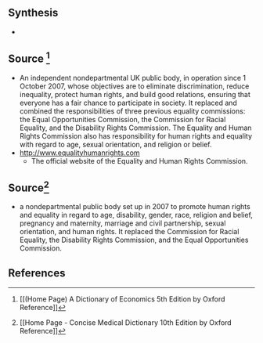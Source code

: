 ## Synthesis
- 
## Source [^1]
- An independent nondepartmental UK public body, in operation since 1 October 2007, whose objectives are to eliminate discrimination, reduce inequality, protect human rights, and build good relations, ensuring that everyone has a fair chance to participate in society. It replaced and combined the responsibilities of three previous equality commissions: the Equal Opportunities Commission, the Commission for Racial Equality, and the Disability Rights Commission. The Equality and Human Rights Commission also has responsibility for human rights and equality with regard to age, sexual orientation, and religion or belief.
- http://www.equalityhumanrights.com
	- The official website of the Equality and Human Rights Commission.
## Source[^2]
- a nondepartmental public body set up in 2007 to promote human rights and equality in regard to age, disability, gender, race, religion and belief, pregnancy and maternity, marriage and civil partnership, sexual orientation, and human rights. It replaced the Commission for Racial Equality, the Disability Rights Commission, and the Equal Opportunities Commission.
## References

[^1]: [[(Home Page) A Dictionary of Economics 5th Edition by Oxford Reference]]
[^2]: [[Home Page - Concise Medical Dictionary 10th Edition by Oxford Reference]]